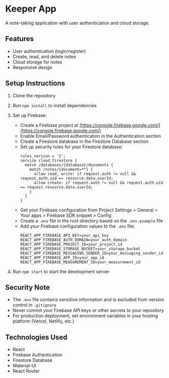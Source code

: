 # Keeper App

A note-taking application with user authentication and cloud storage.

## Features

- User authentication (login/register)
- Create, read, and delete notes
- Cloud storage for notes
- Responsive design

## Setup Instructions

1. Clone the repository
2. Run `npm install` to install dependencies
3. Set up Firebase:

   - Create a Firebase project at [https://console.firebase.google.com/](https://console.firebase.google.com/)
   - Enable Email/Password authentication in the Authentication section
   - Create a Firestore database in the Firestore Database section
   - Set up security rules for your Firestore database:
     ```
     rules_version = '2';
     service cloud.firestore {
       match /databases/{database}/documents {
         match /notes/{document=**} {
           allow read, write: if request.auth != null && request.auth.uid == resource.data.userId;
           allow create: if request.auth != null && request.auth.uid == request.resource.data.userId;
         }
       }
     }
     ```
   - Get your Firebase configuration from Project Settings > General > Your apps > Firebase SDK snippet > Config
   - Create a `.env` file in the root directory based on the `.env.example` file
   - Add your Firebase configuration values to the `.env` file:
     ```
     REACT_APP_FIREBASE_API_KEY=your_api_key
     REACT_APP_FIREBASE_AUTH_DOMAIN=your_auth_domain
     REACT_APP_FIREBASE_PROJECT_ID=your_project_id
     REACT_APP_FIREBASE_STORAGE_BUCKET=your_storage_bucket
     REACT_APP_FIREBASE_MESSAGING_SENDER_ID=your_messaging_sender_id
     REACT_APP_FIREBASE_APP_ID=your_app_id
     REACT_APP_FIREBASE_MEASUREMENT_ID=your_measurement_id
     ```

4. Run `npm start` to start the development server

## Security Note

- The `.env` file contains sensitive information and is excluded from version control in `.gitignore`
- Never commit your Firebase API keys or other secrets to your repository
- For production deployment, set environment variables in your hosting platform (Vercel, Netlify, etc.)

## Technologies Used

- React
- Firebase Authentication
- Firestore Database
- Material-UI
- React Router
